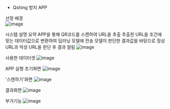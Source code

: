 - Qshing 방지 APP

선정 배경
<br>![image](https://github.com/user-attachments/assets/c94675d8-11aa-40c4-955b-a04d73a54d0f)<br>


시스템 설명 요약
APP을 통해 QR코드를 스캔하여 URL을 추출
추출한 URL을 조건에 맞는 데이터값으로 변환하여 딥러닝 모델에 전송
모델이 판단한 결과값을 바탕으로 정상 URL과 악성 URL을 판단 후 결과 알림
![image](https://github.com/user-attachments/assets/656d7642-6245-4c30-96af-4891048476fb)


사용한 데이터셋
![image](https://github.com/user-attachments/assets/54b69203-68f1-4a7f-9552-a3e5aaead3b1)


APP 실행 초기화면
![image](https://github.com/user-attachments/assets/18019164-2c4a-4d77-a40b-b5ce5cab8e54)

'스캔하기'화면
![image](https://github.com/user-attachments/assets/23b35a95-9ad4-4dad-8c4c-57e6b7ea7f71)

결과화면
![image](https://github.com/user-attachments/assets/b4a5d5cc-8189-4049-b0d5-47f9973cf0ef)

부가기능
![image](https://github.com/user-attachments/assets/919480b9-f34a-4c83-b39f-8a9d8015c602)
